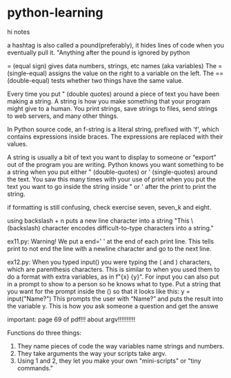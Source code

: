 # python-learning
hi 
notes

a hashtag is also called a pound(preferably), it hides lines of code when you eventually pull it.
"Anything after the pound is ignored by python

= (equal sign) gives data numbers, strings, etc names (aka variables)
The = (single-equal) assigns the value on the right to a variable on the left. The == (double-equal) tests whether two things have the same value. 

Every time you put " (double quotes) around a piece of text you have been making a string. A string is how you make something that your program might give to a human. You print strings, save strings to files, send strings to web servers, and many other things. 

In Python source code, an f-string is a literal string, prefixed with 'f', which contains expressions inside braces. The expressions are replaced with their values.

A string is usually a bit of text you want to display to someone or “export” out of the program you are writing. Python knows you want something to be a string when you put either " (double-quotes) or ' (single-quotes) around the text. You saw this many times with your use of print when you put the text you want to go inside the string inside " or ' after the print to print the string. 

if formatting is still confusing, check exercise seven, seven_k and eight.

using backslash + n puts a new line character into a string
"This \ (backslash) character encodes difficult-to-type characters into a string."

ex11.py: Warning!
We put a end=' ' at the end of each print line. This tells print to not end
the line with a newline character and go to the next line.

ex12.py: When you typed input() you were typing the ( and ) characters, which are
parenthesis characters. This is similar to when you used them to do a
format with extra variables, as in f"{x} {y}". For input you can also put in
a prompt to show to a person so he knows what to type. Put a string that you
want for the prompt inside the () so that it looks like this:
y = input("Name?")
This prompts the user with “Name?” and puts the result into the variable y.
This is how you ask someone a question and get the answe

important: page 69 of pdf!!! about argv!!!!!!!!!!

Functions do three things:
1. They name pieces of code the way variables name strings and numbers.
2. They take arguments the way your scripts take argv.
3. Using 1 and 2, they let you make your own "mini-scripts" or "tiny
commands."
